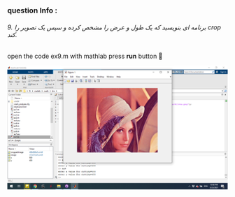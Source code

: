 
### question Info :

###### 9. برنامه ای بنویسید که یک طول و عرض را مشخص کرده و سپس یک تصویر را crop کند.

open the code ex9.m with mathlab press **run** button :rocket: 

![img](https://github.com/semnan-university-ai/image-processing-class/blob/main/excersiecs/mohammadhoseinazad/9/ex9.png)
